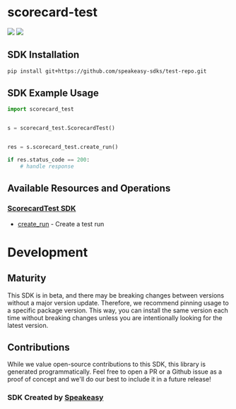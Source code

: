 # scorecard-test

<div align="left">
    <a href="https://speakeasyapi.dev/"><img src="https://custom-icon-badges.demolab.com/badge/-Built%20By%20Speakeasy-212015?style=for-the-badge&logoColor=FBE331&logo=speakeasy&labelColor=545454" /></a>
    <a href="https://github.com/speakeasy-sdks/test-repo.git/actions"><img src="https://img.shields.io/github/actions/workflow/status/speakeasy-sdks/test-repo/speakeasy_sdk_generation.yml?style=for-the-badge" /></a>
    
</div>

<!-- Start SDK Installation -->
## SDK Installation

```bash
pip install git+https://github.com/speakeasy-sdks/test-repo.git
```
<!-- End SDK Installation -->

## SDK Example Usage
<!-- Start SDK Example Usage -->
```python
import scorecard_test


s = scorecard_test.ScorecardTest()


res = s.scorecard_test.create_run()

if res.status_code == 200:
    # handle response
```
<!-- End SDK Example Usage -->

<!-- Start SDK Available Operations -->
## Available Resources and Operations

### [ScorecardTest SDK](docs/sdks/scorecardtest/README.md)

* [create_run](docs/sdks/scorecardtest/README.md#create_run) - Create a test run
<!-- End SDK Available Operations -->

<!-- Start Dev Containers -->

<!-- End Dev Containers -->

<!-- Placeholder for Future Speakeasy SDK Sections -->

# Development

## Maturity

This SDK is in beta, and there may be breaking changes between versions without a major version update. Therefore, we recommend pinning usage
to a specific package version. This way, you can install the same version each time without breaking changes unless you are intentionally
looking for the latest version.

## Contributions

While we value open-source contributions to this SDK, this library is generated programmatically.
Feel free to open a PR or a Github issue as a proof of concept and we'll do our best to include it in a future release!

### SDK Created by [Speakeasy](https://docs.speakeasyapi.dev/docs/using-speakeasy/client-sdks)
